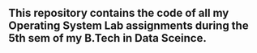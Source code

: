 ## This repository contains the code of all my Operating System Lab assignments during the 5th sem of my B.Tech in Data Sceince.
